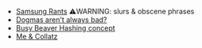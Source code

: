 - [Samsung Rants](Samsung-rants.md) ⚠️WARNING: slurs & obscene phrases
- [Dogmas aren't always bad?](dogma_non-sentient.md)
- [Busy Beaver Hashing concept](Busy_Hash.md)
- [Me & Collatz](Collatz.md)
